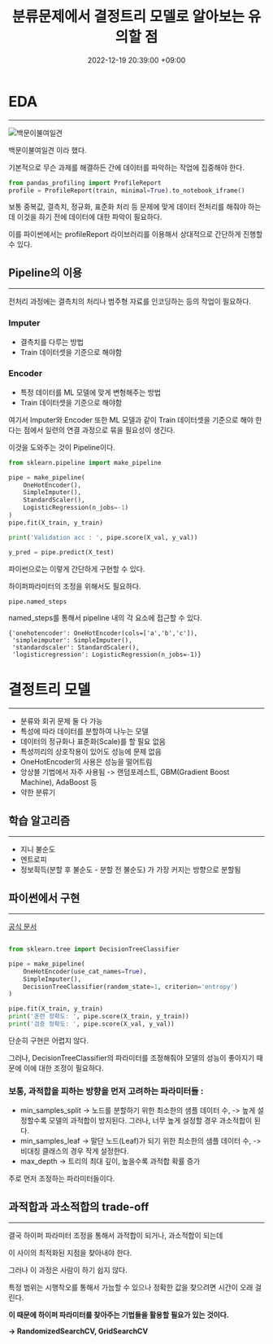 ﻿---
title : 분류문제에서 결정트리 모델로 알아보는 유의할 점
date : 2022-12-19 20:39:00 +09:00
categories : [머신러닝, 파이썬]
tags : [결정트리, 분류 문제] 
---

# EDA
---

![백문이불여일견](https://user-images.githubusercontent.com/50907018/208410668-cb115f90-eda2-4f4a-bd46-088b379946cb.jpg)

백문이불여일견 이라 했다.

기본적으로 무슨 과제를 해결하든 간에 데이터를 파악하는 작업에 집중해야 한다.

```python
from pandas_profiling import ProfileReport
profile = ProfileReport(train, minimal=True).to_notebook_iframe()
```

보통 중복값, 결측치, 정규화, 표준화 처리 등 문제에 맞게 데이터 전처리를 해줘야 하는데 이것을 하기 전에 데이터에 대한 파악이 필요하다.

이를 파이썬에서는 profileReport 라이브러리를 이용해서 상대적으로 간단하게 진행할 수 있다.

## Pipeline의 이용
---

전처리 과정에는 결측치의 처리나 범주형 자료를 인코딩하는 등의 작업이 필요하다.

### Imputer 
- 결측치를 다루는 방법
- Train 데이터셋을 기준으로 해야함

### Encoder
- 특정 데이터를 ML 모델에 맞게 변형해주는 방법
- Train 데이터셋을 기준으로 해야함


여기서 Imputer와 Encoder 또한 ML 모델과 같이 Train 데이터셋을 기준으로 해야 한다는 점에서 일련의 연결 과정으로 묶을 필요성이 생긴다.

이것을 도와주는 것이 Pipeline이다.

```python
from sklearn.pipeline import make_pipeline

pipe = make_pipeline(
    OneHotEncoder(), 
    SimpleImputer(), 
    StandardScaler(), 
    LogisticRegression(n_jobs=-1)
)
pipe.fit(X_train, y_train)

print('Validation acc : ', pipe.score(X_val, y_val))

y_pred = pipe.predict(X_test)
```

파이썬으로는 이렇게 간단하게 구현할 수 있다.

하이퍼파라미터의 조정을 위해서도 필요하다.

```python
pipe.named_steps
```

named_steps를 통해서 pipeline 내의 각 요소에 접근할 수 있다.

```
{'onehotencoder': OneHotEncoder(cols=['a','b','c']),
 'simpleimputer': SimpleImputer(),
 'standardscaler': StandardScaler(),
 'logisticregression': LogisticRegression(n_jobs=-1)}
```



# 결정트리 모델
---

- 분류와 회귀 문제 둘 다 가능
- 특성에 따라 데이터를 분할하여 나누는 모델
- 데이터의 정규화나 표준화(Scale)를 할 필요 없음
- 특성끼리의 상호작용이 있어도 성능에 문제 없음
- OneHotEncoder의 사용은 성능을 떨어트림
- 앙상블 기법에서 자주 사용됨
-> 랜덤포레스트, GBM(Gradient Boost Machine), AdaBoost 등
- 약한 분류기



## 학습 알고리즘
---
- 지니 불순도 
- 엔트로피
- 정보흭득(분할 후 불순도 - 분할 전 불순도) 가 가장 커지는 방향으로 분할됨



## 파이썬에서 구현
---

[공식 문서](https://scikit-learn.org/stable/modules/generated/sklearn.tree.DecisionTreeClassifier.html)


```python

from sklearn.tree import DecisionTreeClassifier

pipe = make_pipeline(
    OneHotEncoder(use_cat_names=True),  
    SimpleImputer(), 
    DecisionTreeClassifier(random_state=1, criterion='entropy')
)

pipe.fit(X_train, y_train)
print('훈련 정확도: ', pipe.score(X_train, y_train))
print('검증 정확도: ', pipe.score(X_val, y_val))

```

단순히 구현은 어렵지 않다.

그러나, DecisionTreeClassifier의 파라미터를 조정해줘야 모델의 성능이 좋아지기 때문에 이에 대한 조정이 필요하다.

### 보통, 과적합을 피하는 방향을 먼저 고려하는 파라미터들 :

-  min_samples_split
-> 노드를 분할하기 위한 최소한의 샘플 데이터 수,
-> 높게 설정할수록 모델의 과적합이 방지된다. 그러나, 너무 높게 설정할 경우 과소적합이 된다.
-   min_samples_leaf
-> 말단 노드(Leaf)가 되기 위한 최소한의 샘플 데이터 수,
-> 비대칭 클래스의 경우 작게 설정한다.
-   max_depth 
-> 트리의 최대 깊이, 높을수록 과적합 확률 증가

주로 먼저 조정하는 파라미터들이다.


## 과적합과 과소적합의 trade-off

---

결국 하이퍼 파라미터 조정을 통해서 과적합이 되거나, 과소적합이 되는데

이 사이의 최적화된 지점을 찾아내야 한다.

그러나 이 과정은 사람이 하기 쉽지 않다.

특정 범위는 시행착오를 통해서 가늠할 수 있으나 정확한 값을 찾으려면 시간이 오래 걸린다.

**이 때문에 하이퍼 파라미터를 찾아주는 기법들을 활용할 필요가 있는 것이다.**

**-> RandomizedSearchCV, GridSearchCV**



